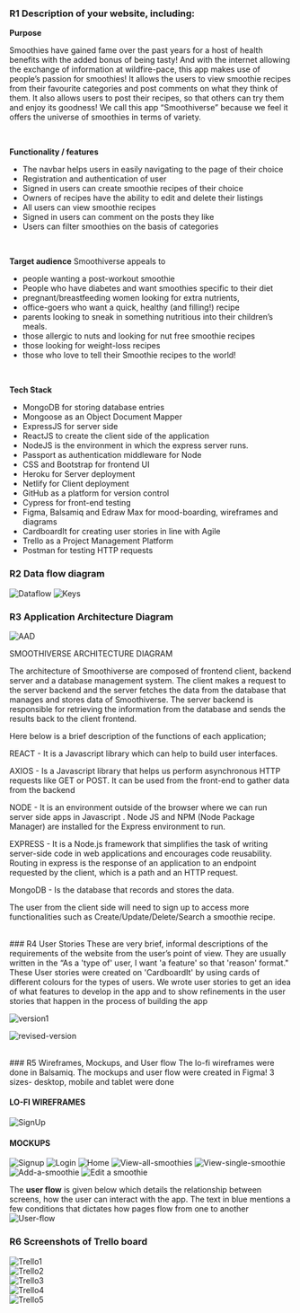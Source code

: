 
### R1 Description of your website, including:
 **Purpose**

  Smoothies have gained fame over the past years for a host of health benefits with the added bonus of being tasty!  And with the internet allowing the exchange of information at wildfire-pace, this app makes use of people’s passion for smoothies! It allows the users to view smoothie recipes from their favourite categories and post comments on what they think of them. It also allows users to post their recipes, so that others can try them and enjoy its goodness! We call this app “Smoothiverse” because we feel it offers the universe of smoothies in terms of variety.

<br>

**Functionality / features**
- The navbar helps users in easily navigating to the page of their choice
- Registration and authentication of user
- Signed in users can create smoothie recipes of their choice
- Owners of recipes have the ability to edit and delete their listings
- All users can view smoothie recipes
- Signed in users can comment on the posts they like
- Users can filter smoothies on the basis of categories

<br>

**Target audience**
Smoothiverse appeals to 
- people wanting a post-workout smoothie
- People who have diabetes and want smoothies specific to their diet
- pregnant/breastfeeding women looking for extra nutrients,
- office-goers who want a quick, healthy (and filling!) recipe 
- parents looking to sneak in something nutritious into their children’s meals. 
- those allergic to nuts and looking for nut free smoothie recipes
- those looking for weight-loss recipes
- those who love to tell their Smoothie recipes to the world!

<br>

 **Tech Stack**
 - MongoDB for storing database entries
 - Mongoose as an Object Document Mapper
 - ExpressJS for server side
 - ReactJS to create the client side of the application
 - NodeJS is the environment in which the express server runs.
 - Passport as authentication middleware for Node
 - CSS and Bootstrap for frontend UI
 - Heroku for Server deployment 
 - Netlify for Client deployment
 - GitHub as a platform for version control 
 - Cypress for front-end testing
 - Figma, Balsamiq and Edraw Max for mood-boarding, wireframes and diagrams
 - CardboardIt for creating user stories in line with Agile
 - Trello as a Project Management Platform
 - Postman for testing HTTP requests

 ### R2 Data flow diagram

 ![Dataflow](./docs/DFD1.png)
 ![Keys](./docs/KEYDFD.png)
  
### R3 Application Architecture Diagram

![AAD](./docs/ARCHITECTURE-DIAGRAM.png)

SMOOTHIVERSE ARCHITECTURE DIAGRAM

The architecture of Smoothiverse are composed of frontend client, backend server and  a database management system.  The client makes a request to the server backend and the server fetches the data from the database that manages and stores data of Smoothiverse. The server backend is responsible for retrieving the information from the database and sends the results back to the client frontend. 

Here below is a brief description of the functions of each application;

REACT -  It is a Javascript library which can help to build user interfaces.
 
AXIOS -  Is a Javascript library that helps us perform asynchronous HTTP requests like GET or POST. It can be used from the front-end to gather data from the backend
 
NODE - It is an environment outside of the browser where we can run server side apps in Javascript . Node JS and NPM (Node Package Manager) are installed for the Express environment to run.
 
EXPRESS - It is a Node.js framework that simplifies the task of writing server-side code in web applications and encourages code reusability. Routing in express is the response of an application to an endpoint requested by the client, which is a path and an HTTP request. 
 
MongoDB - Is the database that records and stores the data. 
 
The user from the client side will need to sign up to access more functionalities such as Create/Update/Delete/Search a smoothie recipe. 

<br>
### R4 User Stories
These are very brief, informal descriptions of the requirements of the website from the user’s point of view. They are usually written in the “As a 'type of' user, I want 'a feature' so that 'reason' format."
These User stories were created on 'CardboardIt' by using cards of different colours for the types of users.
We wrote user stories to get an idea of what features to develop in the app and to show refinements in the user stories that happen in the process of building the app

![version1](./docs/version1.png)

![revised-version](./docs/revised-version.png)

<br>
### R5 Wireframes, Mockups, and User flow
The lo-fi wireframes were done in Balsamiq. The mockups and user flow were created in Figma!
3 sizes- desktop, mobile and tablet were done

#### LO-FI WIREFRAMES

![SignUp](./docs/lofi-wireframes/Register-Page-D.png)

#### MOCKUPS

![Signup](./docs/sign-up.png)
![Login](./docs/login.png)
![Home](./docs/home.png)
![View-all-smoothies](./docs/view-all.png)
![View-single-smoothie](./docs/view-single.png)
![Add-a-smoothie](./docs/post-smoothie.png)
![Edit a smoothie](./docs/edit-smoothie.png)

The **user flow** is given below which details the relationship between screens, how the user can interact with the app. The text in blue mentions a few conditions that dictates how pages flow from one to another
![User-flow](./docs/user-flow.png)

### R6 Screenshots of Trello board

![Trello1](./docs/todo+extra.png)
<br>
![Trello2](./docs/todoby16.png)
<br>
![Trello3](./docs/note+testing.png)
<br>
![Trello4](./docs/partA.png)
<br>
![Trello5](./docs/fullpage-trello.png)

